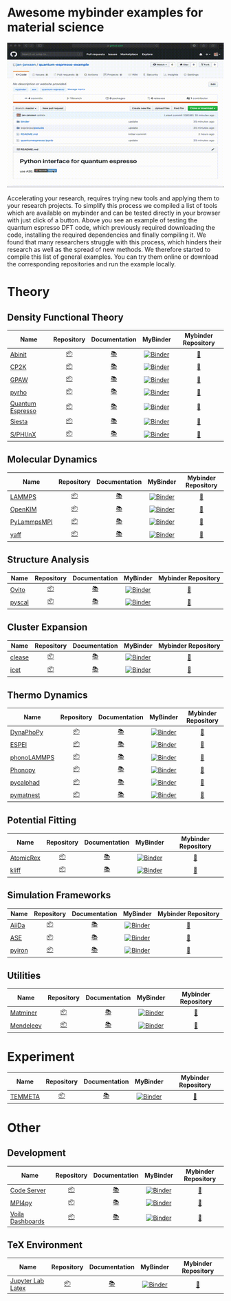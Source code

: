 # Awesome mybinder examples for material science

![Preview](qe.gif)

Accelerating your research, requires trying new tools and applying them to your research projects. To simplify this process we compiled a list of tools which are available on mybinder and can be tested directly in your browser with just click of a button. Above you see an example of testing the quantum espresso DFT code, which previously required downloading the code, installing the required dependencies and finally compiling it. We found that many researchers struggle with this process, which hinders their research as well as the spread of new methods. We therefore started to compile this list of general examples. You can try them online or download the corresponding repositories and run the example locally. 

# Theory
## Density Functional Theory
| Name | Repository | Documentation | MyBinder | Mybinder Repository |
|------| :--------: | :-----------: | :------: | :-----------------: |
| [Abinit](https://www.abinit.org/) | [:package:](https://github.com/abinit) | [:books:](https://wiki.abinit.org/doku.php) | [![Binder](https://mybinder.org/badge_logo.svg)](https://mybinder.org/v2/gh/matbinder/abinit-example/master?filepath=example.ipynb) | [:rocket:](https://github.com/matbinder/abinit-example) |
| [CP2K](https://www.cp2k.org) | [:package:](https://github.com/cp2k/cp2k) | [:books:](https://manual.cp2k.org) | [![Binder](https://mybinder.org/badge_logo.svg)](https://mybinder.org/v2/gh/matbinder/cp2k-example/master?filepath=pycp2k.ipynb) | [:rocket:](https://github.com/matbinder/cp2k-example) |
| [GPAW](https://wiki.fysik.dtu.dk/gpaw/) | [:package:](https://gitlab.com/gpaw/gpaw) | [:books:](https://wiki.fysik.dtu.dk/gpaw/) | [![Binder](https://mybinder.org/badge_logo.svg)](https://mybinder.org/v2/gh/matbinder/gpaw-example/master?filepath=ase.ipynb) | [:rocket:](https://github.com/matbinder/gpaw-example) |
| [pyrho](https://github.com/ashtonmv/pyrho) | [:package:](https://github.com/ashtonmv/pyrho) | [:books:](https://github.com/ashtonmv/pyrho) | [![Binder](https://mybinder.org/badge_logo.svg)](https://mybinder.org/v2/gh/ashtonmv/pyrho/master) | [:rocket:](https://github.com/ashtonmv/pyrho) |
| [Quantum Espresso](http://www.quantum-espresso.org) | [:package:](https://gitlab.com/QEF/q-e) | [:books:](http://www.quantum-espresso.org/Doc/user_guide/) | [![Binder](https://mybinder.org/badge_logo.svg)](https://mybinder.org/v2/gh/matbinder/quantum-espresso-example/master?filepath=quantumespresso.ipynb) | [:rocket:](https://github.com/matbinder/quantum-espresso-example) |
| [Siesta](https://departments.icmab.es/leem/siesta/) | [:package:](https://gitlab.com/siesta-project/siesta) | [:books:](https://departments.icmab.es/leem/siesta/Documentation/index.html) | [![Binder](https://mybinder.org/badge_logo.svg)](https://mybinder.org/v2/gh/matbinder/siesta-example/master?filepath=ase.ipynb) | [:rocket:](https://github.com/matbinder/siesta-example) |
| [S/PHI/nX](https://sxrepo.mpie.de) | [:package:](https://sxrepo.mpie.de/projects/sphinx/repository) | [:books:](https://sxrepo.mpie.de/attachments/download/43/sphinx-manual-2.6.1.pdf) | [![Binder](https://mybinder.org/badge_logo.svg)](https://mybinder.org/v2/gh/matbinder/sphinx-example/master?filepath=energy.ipynb) | [:rocket:](https://github.com/matbinder/sphinx-example) |


## Molecular Dynamics
| Name | Repository | Documentation | MyBinder | Mybinder Repository |
|------| :--------: | :-----------: | :------: | :-----------------: |
| [LAMMPS](https://lammps.sandia.gov) | [:package:](https://github.com/lammps/lammps) | [:books:](https://lammps.sandia.gov/doc/Manual.html) | [![Binder](https://mybinder.org/badge_logo.svg)](https://mybinder.org/v2/gh/matbinder/lammps-example/master?filepath=pylammps.ipynb) | [:rocket:](https://github.com/matbinder/lammps-example) |
| [OpenKIM](https://openkim.org) | [:package:](https://github.com/openkim) | [:books:](https://openkim.org/doc/) | [![Binder](https://mybinder.org/badge_logo.svg)](https://mybinder.org/v2/gh/matbinder/openkim-example/master?filepath=kimpy.ipynb) | [:rocket:](https://github.com/matbinder/openkim-example) |
| [PyLammpsMPI](https://github.com/pyiron/pylammpsmpi) | [:package:](https://github.com/pyiron/pylammpsmpi) | [:books:](https://github.com/pyiron/pylammpsmpi) | [![Binder](https://mybinder.org/badge_logo.svg)](https://mybinder.org/v2/gh/pyiron/pylammpsmpi/master) | [:rocket:](https://github.com/pyiron/pylammpsmpi) |
| [yaff](http://molmod.github.io/yaff) | [:package:](https://github.com/molmod/yaff) | [:books:](http://molmod.github.io/yaff) |  [![Binder](https://mybinder.org/badge_logo.svg)](https://mybinder.org/v2/gh/molmod/Tutorial/master/) | [:rocket:](https://github.com/molmod/Tutorial) |


## Structure Analysis
| Name | Repository | Documentation | MyBinder | Mybinder Repository |
|------| :--------: | :-----------: | :------: | :-----------------: |
| [Ovito](https://www.ovito.org) | [:package:](https://gitlab.com/stuko/ovito) | [:books:](https://www.ovito.org/docs/current/) | [![Binder](https://mybinder.org/badge_logo.svg)](https://mybinder.org/v2/gh/matbinder/ovito-example/master?filepath=ovito.ipynb) | [:rocket:](https://github.com/matbinder/ovito-example) |
| [pyscal](https://pyscal.com) | [:package:](https://github.com/srmnitc/pyscal) | [:books:](https://pyscal.com) | [![Binder](https://mybinder.org/badge_logo.svg)](https://mybinder.org/v2/gh/srmnitc/pybop/master?filepath=examples%2F) | [:rocket:](https://github.com/srmnitc/pyscal) |


## Cluster Expansion
| Name | Repository | Documentation | MyBinder | Mybinder Repository |
|------| :--------: | :-----------: | :------: | :-----------------: |
| [clease](https://computationalmaterials.gitlab.io/clease/) | [:package:](https://gitlab.com/computationalmaterials/clease) | [:books:](https://computationalmaterials.gitlab.io/clease/) | [![Binder](https://mybinder.org/badge_logo.svg)](https://mybinder.org/v2/gh/matbinder/clease-example/master?filepath=clease.ipynb) | [:rocket:](https://github.com/matbinder/clease-example) |
| [icet](https://icet.materialsmodeling.org) | [:package:](https://gitlab.com/materials-modeling/icet) | [:books:](https://icet.materialsmodeling.org) | [![Binder](https://mybinder.org/badge_logo.svg)](https://mybinder.org/v2/gh/matbinder/icet-example/master?filepath=icet.ipynb) | [:rocket:](https://github.com/matbinder/icet-example) |


## Thermo Dynamics
| Name | Repository | Documentation | MyBinder | Mybinder Repository |
|------| :--------: | :-----------: | :------: | :-----------------: |
| [DynaPhoPy](http://abelcarreras.github.io/DynaPhoPy/) | [:package:](https://github.com/abelcarreras/DynaPhoPy) | [:books:](http://abelcarreras.github.io/DynaPhoPy/) | [![Binder](https://mybinder.org/badge_logo.svg)](https://mybinder.org/v2/gh/matbinder/phonopy-example/master?filepath=dynaphopy.ipynb) | [:rocket:](https://github.com/matbinder/phonopy-example) |
| [ESPEI](http://espei.org) | [:package:](https://github.com/PhasesResearchLab/ESPEI) | [:books:](http://espei.org) | [![Binder](https://mybinder.org/badge_logo.svg)](https://mybinder.org/v2/gh/matbinder/espei-example/master?filepath=espei.ipynb) | [:rocket:](https://github.com/matbinder/espei-example) |
| [phonoLAMMPS](https://phonolammps.readthedocs.io/) | [:package:](https://github.com/abelcarreras/phonolammps) | [:books:](https://phonolammps.readthedocs.io/) | [![Binder](https://mybinder.org/badge_logo.svg)](https://mybinder.org/v2/gh/matbinder/phonopy-example/master?filepath=phonolammps.ipynb) | [:rocket:](https://github.com/matbinder/phonopy-example) |
| [Phonopy](https://phonopy.github.io/phonopy/) | [:package:](https://github.com/phonopy/phonopy) | [:books:](https://phonopy.github.io/phonopy/) | [![Binder](https://mybinder.org/badge_logo.svg)](https://mybinder.org/v2/gh/matbinder/phonopy-example/master?filepath=phonolammps.ipynb) | [:rocket:](https://github.com/matbinder/phonopy-example) |
| [pycalphad](https://pycalphad.org/) | [:package:](https://github.com/pycalphad/pycalphad) | [:books:](https://pycalphad.org/) | [![Binder](https://mybinder.org/badge_logo.svg)](https://mybinder.org/v2/gh/pycalphad/binder/master) | [:rocket:](https://github.com/pycalphad/binder) |
| [pymatnest](https://github.com/libAtoms/pymatnest) | [:package:](https://github.com/libAtoms/pymatnest) | [:books:](https://github.com/libAtoms/pymatnest) | [![Binder](https://mybinder.org/badge_logo.svg)](https://mybinder.org/v2/gh/matbinder/pymatnest-example/master?filepath=pymatnest.ipynb) | [:rocket:](https://github.com/matbinder/pymatnest-example) |


## Potential Fitting
| Name | Repository | Documentation | MyBinder | Mybinder Repository |
|------| :--------: | :-----------: | :------: | :-----------------: |
| [AtomicRex](https://www.atomicrex.org) | [:package:](https://gitlab.com/atomicrex/atomicrex) | [:books:](https://www.atomicrex.org) | [![Binder](https://mybinder.org/badge_logo.svg)](https://mybinder.org/v2/gh/matbinder/atomicrex-example/master) | [:rocket:](https://github.com/matbinder/atomicrex-example) |
| [kliff](https://kliff.readthedocs.io) | [:package:](https://github.com/mjwen/kliff) | [:books:](https://kliff.readthedocs.io) | [![Binder](https://mybinder.org/badge_logo.svg)](https://mybinder.org/v2/gh/matbinder/kliff-example/master?filepath=kliff.ipynb) | [:rocket:](https://github.com/matbinder/kliff-example) |


## Simulation Frameworks 
| Name | Repository | Documentation | MyBinder | Mybinder Repository |
|------| :--------: | :-----------: | :------: | :-----------------: |
| [AiiDa](http://www.aiida.net/) | [:package:](https://github.com/aiidateam/aiida-core) | [:books:](https://aiida.readthedocs.io) | [![Binder](https://mybinder.org/badge_logo.svg)](https://mybinder.org/v2/gh/aiidateam/aiida_demos/master/?urlpath=apps/apps/home/start.ipynb) | [:rocket:](https://github.com/aiidateam/aiida_demos) |
| [ASE](https://wiki.fysik.dtu.dk/ase/) | [:package:](https://gitlab.com/ase/ase) | [:books:](https://wiki.fysik.dtu.dk/ase/) | [![Binder](https://mybinder.org/badge_logo.svg)](https://mybinder.org/v2/gh/matbinder/ase-examples/master) | [:rocket:](https://github.com/matbinder/ase-examples) |
| [pyiron](https://pyiron.org) | [:package:](https://github.com/pyiron/pyiron) | [:books:](https://pyiron.readthedocs.io/) | [![Binder](https://mybinder.org/badge_logo.svg)](https://mybinder.org/v2/gh/pyiron/pyiron/master) | [:rocket:](https://github.com/pyiron/pyiron) |


## Utilities
| Name | Repository | Documentation | MyBinder | Mybinder Repository |
|------| :--------: | :-----------: | :------: | :-----------------: |
| [Matminer](https://hackingmaterials.lbl.gov/matminer/) | [:package:](https://github.com/hackingmaterials/matminer) | [:books:](https://hackingmaterials.lbl.gov/matminer/) | [![Binder](https://mybinder.org/badge_logo.svg)](https://mybinder.org/v2/gh/matbinder/matminer-example/master?filepath=matminer.ipynb) | [:rocket:](https://github.com/matbinder/matminer-example) |
| [Mendeleev](https://mendeleev.readthedocs.io/) | [:package:](https://github.com/lmmentel/mendeleev/) | [:books:](https://mendeleev.readthedocs.io/) | [![Binder](https://mybinder.org/badge_logo.svg)](https://mybinder.org/v2/gh/matbinder/mendeleev-example/master?filepath=mendeleev.ipynb) | [:rocket:](https://github.com/matbinder/mendeleev-example) |


# Experiment
| Name | Repository | Documentation | MyBinder | Mybinder Repository |
|------| :--------: | :-----------: | :------: | :-----------------: |
| [TEMMETA](https://github.com/din14970/TEMMETA) | [:package:](https://github.com/din14970/TEMMETA) | [:books:](https://github.com/din14970/TEMMETA) | [![Binder](https://mybinder.org/badge_logo.svg)](https://mybinder.org/v2/gh/din14970/TEMMETA/master?filepath=examples%2FTEMMETA%20demonstration.ipynb) | [:rocket:](https://github.com/din14970/TEMMETA) |

# Other

## Development
| Name | Repository | Documentation | MyBinder | Mybinder Repository |
|------| :--------: | :-----------: | :------: | :-----------------: |
| [Code Server](https://coder.com) | [:package:](https://github.com/cdr/code-server) | [:books:](https://github.com/cdr/code-server/blob/master/doc/FAQ.md) | [![Binder](https://mybinder.org/badge_logo.svg)](https://mybinder.org/v2/gh/betatim/vscode-binder/master?urlpath=lab) | [:rocket:](https://github.com/betatim/vscode-binder) |
| [MPI4py](https://mpi4py.readthedocs.io/) | [:package:](https://github.com/mpi4py/mpi4py) | [:books:](https://mpi4py.readthedocs.io/) | [![Binder](https://mybinder.org/badge_logo.svg)](https://mybinder.org/v2/gh/jan-janssen/mpi4py-example/master) | [:rocket:](https://github.com/jan-janssen/mpi4py-example) |
| [Voila Dashboards](https://github.com/voila-dashboards/voila) | [:package:](https://github.com/voila-dashboards/voila) | [:books:](https://voila.readthedocs.io) | [![Binder](https://mybinder.org/badge_logo.svg)](https://mybinder.org/v2/gh/voila-dashboards/voila-material/master?urlpath=voila) | [:rocket:](https://github.com/voila-dashboards/voila-material) |


## TeX Environment
| Name | Repository | Documentation | MyBinder | Mybinder Repository |
|------| :--------: | :-----------: | :------: | :-----------------: |
| [Jupyter Lab Latex](https://github.com/jupyterlab/jupyterlab-latex) | [:package:](https://github.com/jupyterlab/jupyterlab-latex) | [:books:](https://github.com/jupyterlab/jupyterlab-latex/blob/master/docs/advanced.md) | [![Binder](https://mybinder.org/badge_logo.svg)](https://mybinder.org/v2/gh/jan-janssen/latex-examples/master?urlpath=%2Flab) | [:rocket:](https://github.com/jan-janssen/latex-examples) |


